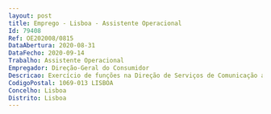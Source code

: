 ```yaml
--- 
layout: post
title: Emprego - Lisboa - Assistente Operacional
Id: 79408
Ref: OE202008/0815
DataAbertura: 2020-08-31
DataFecho: 2020-09-14
Trabalho: Assistente Operacional
Empregador: Direção-Geral do Consumidor
Descricao: Exercício de funções na Direção de Serviços de Comunicação ao Consumidor nos seguintes domínios   Colaborar no funcionamento do expediente da DGC, no apoio geral à direção e às unidades orgânicas e respetivas necessidades.  Dar apoio à DSCC em matéria de tratamento de pedidos de consumidores.
CodigoPostal: 1069-013 LISBOA
Concelho: Lisboa
Distrito: Lisboa
--- 
```


